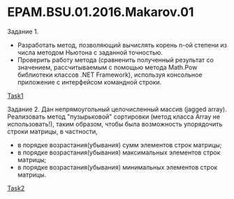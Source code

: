 # EPAM.BSU.01.2016.Makarov.01
Задание 1.

*	Разработать метод, позволяющий вычислять корень n-ой степени из числа методом Ньютона с заданной точностью.
*	Проверить работу метода (сравненить полученный результат со значением, рассчитываемым с помощью метода Math.Pow библиотеки классов .NET Framework), используя консольное приложение с интерфейсом командной строки.

<a href="https://github.com/RomanMakarov1002/EPAM.BSU.01.2016.Makarov.01/tree/master/EPAM%20BSU%2001%202016%20Makarov%2001">Task1 </a>

Задание 2.
Дан непрямоугольный целочисленный массив (jagged array). Реализовать метод "пузырьковой" сортировки (метод класса Array не использовать!), таким образом, чтобы была возможность упорядочить строки матрицы, в частности,
* в порядке возрастания(убывания) сумм элементов строк матрицы;
*	в порядке возрастания(убывания) максимальных элементов строк матрицы;
*	в порядке возрастания(убывания) минимальных элементов строк матрицы.

<a href="https://github.com/RomanMakarov1002/EPAM.BSU.01.2016.Makarov.01/tree/master/EPAM%20BSU%2001%202016%20Makarov%2002">Task2 </a>

